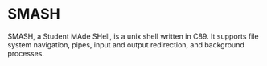 # SMASH

SMASH, a Student MAde SHell, is a unix shell written in C89. It supports file system 
navigation, pipes, input and output redirection, and background processes.
